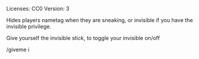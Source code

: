 Licenses: CC0
Version: 3

Hides players nametag when they are sneaking, or invisible if you have the invisible privilege.

Give yourself the invisible stick, to toggle your invisible on/off

/giveme i
